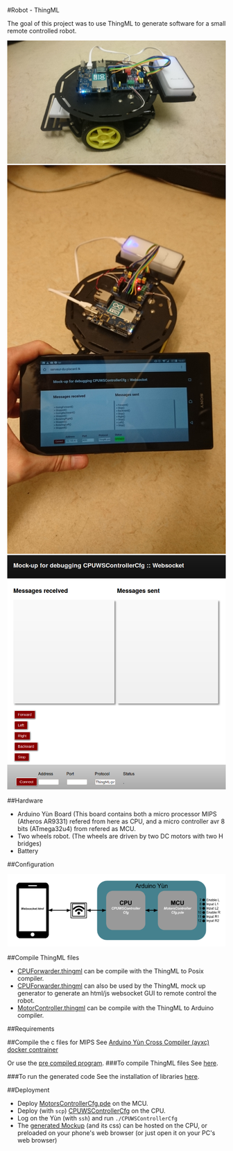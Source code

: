 #Robot - ThingML

The goal of this project was to use ThingML to generate software for a small remote controlled robot.

<img src="https://raw.githubusercontent.com/Lyadis/Robot-ThingML/master/img/robot.JPG" alt="Robot" >
<img src="https://raw.githubusercontent.com/Lyadis/Robot-ThingML/master/img/remoteController.JPG" alt="Remote control with smartphone" >
<img src="https://raw.githubusercontent.com/Lyadis/Robot-ThingML/master/img/Mockup.png" alt="Mockup for remote control" >

##Hardware

* Arduino Yùn Board (This board contains both a micro processor MIPS (Atheros AR9331) refered from here as CPU, and a micro controller avr 8 bits (ATmega32u4) from refered as MCU.
* Two wheels robot. (The wheels are driven by two DC motors with two H bridges)
* Battery

##Configuration

<img src="https://raw.githubusercontent.com/Lyadis/Robot-ThingML/master/img/Arch.png" alt="Overview" >

##Compile ThingML files
* [CPUForwarder.thingml](https://github.com/Lyadis/Robot-ThingML/blob/master/CPU/CPUForwarder.thingml) can be compile with the ThingML to Posix compiler.
* [CPUForwarder.thingml](https://github.com/Lyadis/Robot-ThingML/blob/master/CPU/CPUForwarder.thingml) can also be used by the ThingML mock up generator to generate an html/js websocket GUI to remote control the robot.
* [MotorController.thingml](https://github.com/Lyadis/Robot-ThingML/blob/master/MCU/MotorController.thingml) can be compile with the ThingML to Arduino compiler.


##Requirements

##Compile the c files for MIPS
See [Arduino Yùn Cross Compiler (ayxc) docker contrainer](https://hub.docker.com/r/lyadis/arduino-yun-cross-compiler/)

Or use the [pre compiled program](https://github.com/Lyadis/Robot-ThingML/blob/master/CPUWSControllerCfg/CPUWSControllerCfg).
###To compile ThingML files
See [here](https://github.com/HEADS-project/training/tree/master/1.ThingML_Basics).

###To run the generated code
See the installation of libraries [here](https://github.com/HEADS-project/training/tree/master/6.ThingML_Arduino_Yun_and_Communication/1.HelloCPU).

##Deployment
* Deploy [MotorsControllerCfg.pde](https://github.com/Lyadis/Robot-ThingML/blob/master/MotorsControllerCfg/MotorsControllerCfg.pde) on the MCU.
* Deploy (with `scp`) [CPUWSControllerCfg](https://github.com/Lyadis/Robot-ThingML/tree/master/CPUWSControllerCfg) on the CPU.
* Log on the Yùn (with `ssh`) and run `./CPUWSControllerCfg`
* The [generated Mockup](https://github.com/Lyadis/Robot-ThingML/blob/master/CPUWSControllerCfg/Websocket.html) (and its css) can be hosted on the CPU, or preloaded on your phone's web browser (or just open it on your PC's web browser)



